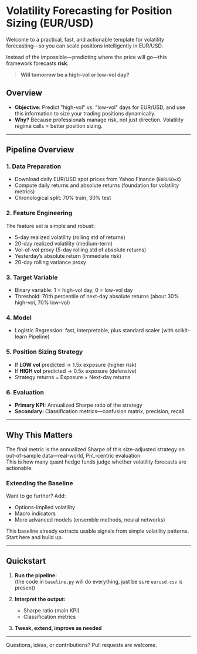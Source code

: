 # Volatility Forecasting for Position Sizing (EUR/USD)

Welcome to a practical, fast, and actionable template for volatility forecasting—so you can scale positions intelligently in EUR/USD.

Instead of the impossible—predicting where the price will go—this framework forecasts **risk**:  
> **Will tomorrow be a high-vol or low-vol day?**

## Overview

- **Objective:** Predict "high-vol" vs. "low-vol" days for EUR/USD, and use this information to size your trading positions dynamically.
- **Why?** Because professionals manage risk, not just direction. Volatility regime calls = better position sizing.

---

## Pipeline Overview

### 1. Data Preparation
- Download daily EUR/USD spot prices from Yahoo Finance (`EURUSD=X`)
- Compute daily returns and absolute returns (foundation for volatility metrics)
- Chronological split: 70% train, 30% test

### 2. Feature Engineering
The feature set is simple and robust:
- 5-day realized volatility (rolling std of returns)
- 20-day realized volatility (medium-term)
- Vol-of-vol proxy (5-day rolling std of absolute returns)
- Yesterday’s absolute return (immediate risk)
- 20-day rolling variance proxy

### 3. Target Variable
- Binary variable: 1 = high-vol day, 0 = low-vol day  
- Threshold: 70th percentile of next-day absolute returns (about 30% high-vol, 70% low-vol)

### 4. Model
- Logistic Regression: fast, interpretable, plus standard scaler (with scikit-learn Pipeline)

### 5. Position Sizing Strategy
- If **LOW vol** predicted → 1.5x exposure (higher risk)
- If **HIGH vol** predicted → 0.5x exposure (defensive)
- Strategy returns = Exposure × Next-day returns

### 6. Evaluation
- **Primary KPI:** Annualized Sharpe ratio of the strategy
- **Secondary:** Classification metrics—confusion matrix, precision, recall

---

## Why This Matters

The final metric is the annualized Sharpe of this size-adjusted strategy on out-of-sample data—real-world, PnL-centric evaluation.  
This is how many quant hedge funds judge whether volatility forecasts are actionable.

### Extending the Baseline
Want to go further? Add:
- Options-implied volatility
- Macro indicators
- More advanced models (ensemble methods, neural networks)

This baseline already extracts usable signals from simple volatility patterns. Start here and build up.

---

## Quickstart

1. **Run the pipeline:**  
   (the code in `baseline.py` will do everything, just be sure `eurusd.csv` is present)

2. **Interpret the output:**  
   - Sharpe ratio (main KPI)
   - Classification metrics

3. **Tweak, extend, improve as needed**

---

Questions, ideas, or contributions? Pull requests are welcome.

<!--
python make_diff_roll.py /home/ozkilim/demo/volatility/current_runs --gif final_focused.gif --mp4 final_focused.mp4 --start-marker "# CO_DATASCIENTIST_BLOCK_START" --end-marker "# CO_DATASCIENTIST_BLOCK_END"
-->

